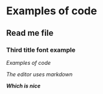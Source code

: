 # Examples of code
## Read me file ##
### Third title font example

_Examples of code_

*The editor uses markdown*

***Which is nice***

